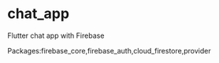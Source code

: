# chat_app

Flutter chat app with Firebase

Packages:firebase_core,firebase_auth,cloud_firestore,provider

